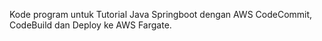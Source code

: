 Kode program untuk Tutorial Java Springboot dengan AWS CodeCommit, CodeBuild dan Deploy ke AWS Fargate.